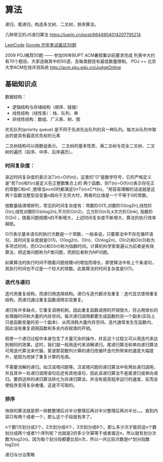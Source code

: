 
# 算法
递归、尾递归，构造多叉树、二叉树，排序算法。

几种常见的JS递归算法 https://juejin.cn/post/6844904014207795214


[LeetCode](https://leetcode.com/)
[Google 历年笔试面试30题](http://ask.julyedu.com/question/447)

2009 POJ推荐50题 —— 参加06年BUPT ACM暑假集训前要求完成 列表中大约有70个题目。大家选做其中的50道，且每类题目有最低数量限制。 POJ == 北京大学ACM在线评测系统 http://acm.pku.edu.cn/JudgeOnline

## 基础知识点

数据结构：
- 逻辑结构与存储结构（顺序、链接）
- 线性结构（线性表）：栈、队列、串
- 非线性结构：数组、广义表、树、图

优先队列(priority queue) 是不同于先进先出队列的另一种队列。每次从队列中取出的是具有最高优先权的元素

二叉树结构可以用数组表示。
二叉树的基本性质、满二叉树与完全二叉树、二叉树的遍历（前序、中序、后序遍历）。

### 时间复杂度：

渐近时间复杂度的表示法T(n)=O(f(n))，这里的"O"是数学符号，它的严格定义是"若T(n)和f(n)是定义在正整数集合上的 两个函数，则T(n)=O(f(n))表示存在正的常数C和n0 ,使得当n≥n0时都满足0≤T(n)≤C*f(n)。"用容易理解的话说就是这两个函数当整型自变量n趋向于无穷大时，两者的比值是一个不等于0的常数。

按数量级递增排列，常见的时间复杂度有：常数阶O(1),对数阶O(log2n),线性阶O(n),线性对数阶O(nlog2n),平方阶O(n2)，立方阶O(n3),k次方阶O(nk), 指数阶O(2n) 。随着问题规模n的不断增大，上述时间复杂度不断增大，算法的执行效率越低。

Ο(1)表示基本语句的执行次数是一个常数，一般来说，只要算法中不存在循环语句，其时间复杂度就是Ο(1)。Ο(log2n)、Ο(n)、Ο(nlog2n)、Ο(n2)和Ο(n3)称为多项式时间，而Ο(2n)和Ο(n!)称为指数时间。计算机科学家普遍认为前者是有效算法，把这类问题称为P类问题，而把后者称为NP问题。

如果算法的执行时间不随着问题规模n的增加而增长，即使算法中有上千条语句，其执行时间也不过是一个较大的常数。此类算法的时间复杂度是O(1)。

### 迭代与递归

迭代用重复结构，而递归用选择结构。递归与迭代都涉及重复：迭代显式使用重复结构，而递归通过重复函数调用实现重复。

递归有许多缺点，它重复调用机制，因此重复函数调用的开销很大，将占用很长的处理器时间和大量的内存空间。每次递归调用都要生成函数的另一个副本(实际上只是函数变量的另一个副本)．从而消耗大量内存空间。迭代通常发生在函数内，因此没有重复调用函数和多余内存赋值的开销。

假使一个递归过程中本身包含了大量冗余的操作，并且这个过程又可以用迭代来达到相同的效果。这时，我们就一般用迭代来消解递归。尾递归算法和单向递归算法可用迭代算法来代替。斐波那契数列计算的递归改循环迭代所带来的速度大幅提升，是因为改掉了重复计算的毛病。

不需要消解的递归。如汉诺塔问题等。汉诺塔问题的递归算法中有两处递归调用，并且其中一处递归调用语句后还有其他语句，因此该递归算法不是尾递归或单向递归。要把这样的递归算法转化为非递归算法，并没有提高程序运行的速度，反而会使程序变得复杂难懂，这是不可取的。

### 排序

快排的算法就是把一排数整理后对半分整理后再对半分整理后再对半分。。。直到内容只有两个或者一个，那么这个子段就有序了。

n个数1次划分成2个，2次划分成4个，3次划分成8个。那么多少次才能将这n个数划分成两个或者1个序列呢？也就是2的多少次幂等于或者接近n，所以就有划分次数为log2(n)。因为每个划分段都要比较n次，所以一共比较次数是n*划分段数log2(n)

递归与分治策略
